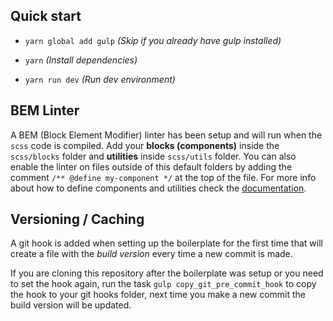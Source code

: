 ## Quick start

- `yarn global add gulp` _(Skip if you already have gulp installed)_

- `yarn` _(Install dependencies)_

- `yarn run dev` _(Run dev environment)_

## BEM Linter

A BEM (Block Element Modifier) linter has been setup and will run when the `scss` code is compiled. Add your __blocks (components)__ inside the `scss/blocks` folder and __utilities__ inside `scss/utils` folder. You can also enable the linter on files outside of this default folders by adding the comment `/** @define my-component */` at the top of the file. For more info about how to define components and utilities check the [documentation](https://github.com/postcss/postcss-bem-linter#define-componentsutilities-with-a-comment).

## Versioning / Caching

A git hook is added when setting up the boilerplate for the first time that will create a file with the _build version_ every time a new commit is made.

If you are cloning this repository after the boilerplate was setup or you need to set the hook again, run the task `gulp copy_git_pre_commit_hook` to copy the hook to your git hooks folder, next time you make a new commit the build version will be updated.
